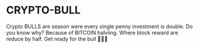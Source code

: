 # CRYPTO-BULL
Crypto BULLS are season were every single penny investment is double. Do you know why?
Because of BITCOIN halviing. Where block reward are reduce by half.
Get ready for the bull 💃💃💃
